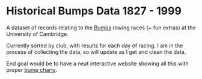 # Historical Bumps Data 1827 - 1999

A dataset of records relating to the [Bumps](https://www.cucbc.org/bumps) rowing races (+ fun extras) at the University of Cambridge.

Currently sorted by club, with results for each day of racing. I am in the process of collecting the data, so will update as I get and clean the data.

End goal would be to have a neat interactive website showing all this with proper [bump charts](https://www.cucbc.org/bumps/results/22/3).